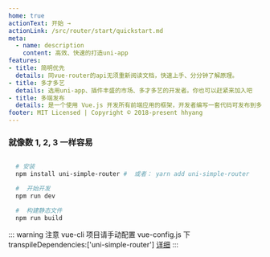 ```yaml
---
home: true
actionText: 开始 →
actionLink: /src/router/start/quickstart.md
meta:
  - name: description
    content: 高效、快速的打造uni-app
features:
- title: 简明优先
  details: 同vue-router的api无须重新阅读文档，快速上手、分分钟了解原理。
- title: 多才多艺
  details: 选用uni-app、插件丰盛的市场、多才多艺的开发者。你也可以赶紧来加入吧
- title: 多端发布
  details: 是一个使用 Vue.js 开发所有前端应用的框架，开发者编写一套代码可发布到多个平台
footer: MIT Licensed | Copyright © 2018-present hhyang
---
```


### 就像数 1, 2, 3 一样容易 

``` bash      

  # 安装
  npm install uni-simple-router #  或者： yarn add uni-simple-router

  #  开始开发
  npm run dev

  #  构建静态文件
  npm run build

```
::: warning 注意
vue-cli 项目请手动配置 vue-config.js 下 transpileDependencies:['uni-simple-router'] [详细](https://cli.vuejs.org/zh/config/#transpiledependencies)
:::